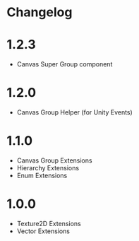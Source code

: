 # Changelog

# 1.2.3
* Canvas Super Group component

# 1.2.0
* Canvas Group Helper (for Unity Events)

# 1.1.0
* Canvas Group Extensions
* Hierarchy Extensions
* Enum Extensions

# 1.0.0
* Texture2D Extensions
* Vector Extensions
